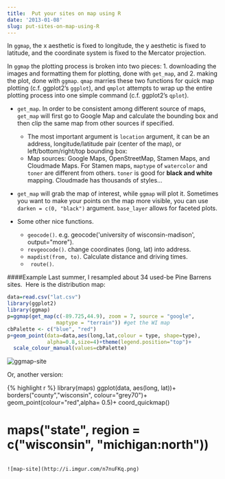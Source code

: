 ```yaml
---
title:  Put your sites on map using R
date: '2013-01-08'
slug: put-sites-on-map-using-R
---
```

In `ggmap`, the x aesthetic is fixed to longitude, the y aesthetic is fixed to latitude, and the coordinate system is fixed to the Mercator projection.

In `ggmap` the plotting process is broken into two pieces: 1. downloading the images and formatting them for plotting, done with `get_map`, and 2. making the plot, done with `ggmap`. `qmap` marries these two functions for quick map plotting (c.f. ggplot2’s `ggplot`), and `qmplot` attempts to wrap up the entire plotting process into one simple command (c.f. ggplot2’s `qplot`).

+ `get_map`. In order to be consistent among different source of maps, `get_map` will first go to Google Map and calculate the bounding box and then clip the same map from other sources if specified.  
  + The most important argument is `location` argument, it can be an address, longitude/latitude pair (center of the map), or left/bottom/right/top bounding box:
  + Map sources: Google Maps, OpenStreetMap, Stamen Maps, and Cloudmade Maps. For Stamen maps, `maptype` of `watercolor` and `toner` are different from others. `toner` is good for **black and white** mapping. Cloudmade has thousands of styles...

+ `get_map` will grab the map of interest, while `ggmap` will plot it. Sometimes you want to make your points on the map more visible, you can use `darken = c(0, "black")` argument. `base_layer` allows for faceted plots.

+ Some other nice functions.
   + `geocode()`. e.g. geocode('university of wisconsin-madison', output="more").
   +  `revgeocode()`. change coordinates (long, lat) into address.  
   +  `mapdist(from, to)`. Calculate distance and driving times.
   +  ` route()`.
   
####Example
Last summer, I resampled about 34 used-be Pine Barrens sites.  Here is the distribution map:

```r
data=read.csv("lat.csv")
library(ggplot2)
library(ggmap)
p=ggmap(get_map(c(-89.725,44.9), zoom = 7, source = "google", 
                maptype = "terrain")) #get the WI map
cbPalette <- c("blue", "red")
p+geom_point(data=data,aes(long,lat,colour = type, shape=type),
             alpha=0.8,size=4)+theme(legend.position="top")+
  scale_colour_manual(values=cbPalette)
```

![ggmap-site](http://i.imgur.com/nYFKywM.png)

Or, another version:

{% highlight r %}
library(maps)
ggplot(data, aes(long, lat))+
  borders("county","wisconsin", colour="grey70")+
  geom_point(colour="red",alpha= 0.5)+
  coord_quickmap()
# maps("state", region = c("wisconsin", "michigan:north"))

```

![map-site](http://i.imgur.com/n7nuFKq.png)

